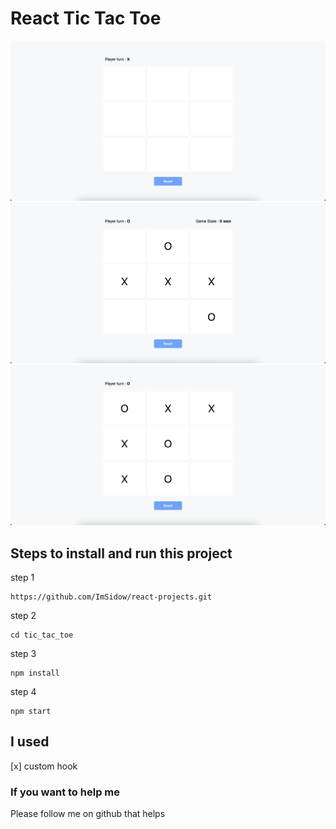 # React Tic Tac Toe

![project screenshot](./screenshots/1.png?row=true)
![project screenshot](./screenshots/2.png?row=true)
![project screenshot](./screenshots/3.png?row=true)

## Steps to install and run this project

step 1

```
https://github.com/ImSidow/react-projects.git
```

step 2

```
cd tic_tac_toe
```

step 3

```
npm install
```

step 4

```
npm start
```


## I used

[x] custom hook

### If you want to help me

Please follow me on github that helps

